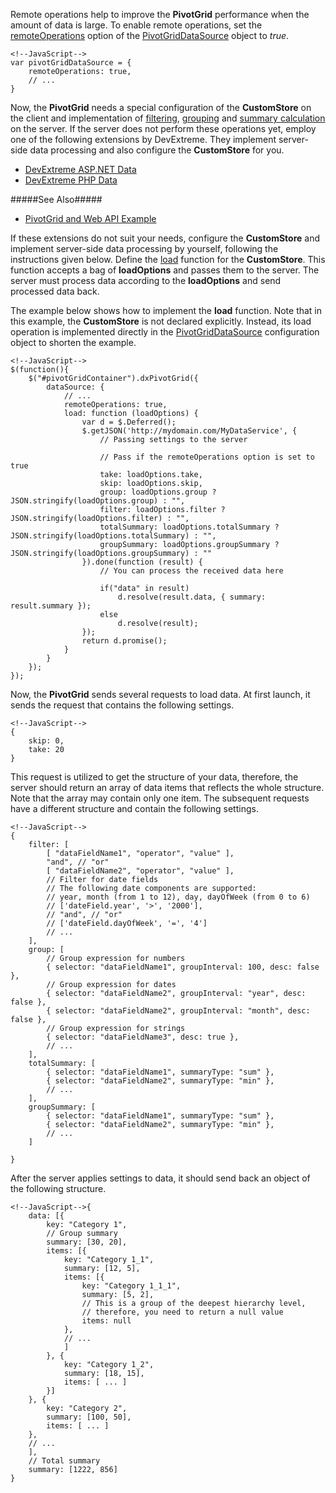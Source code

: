Remote operations help to improve the **PivotGrid** performance when the amount of data is large. To enable remote operations, set the [remoteOperations](/api-reference/30%20Data%20Layer/PivotGridDataSource/1%20Configuration/remoteOperations.md '/Documentation/ApiReference/Data_Layer/PivotGridDataSource/Configuration/#remoteOperations') option of the [PivotGridDataSource](/api-reference/30%20Data%20Layer/PivotGridDataSource '/Documentation/ApiReference/Data_Layer/PivotGridDataSource/') object to _true_. 

    <!--JavaScript-->
    var pivotGridDataSource = {
        remoteOperations: true,
        // ...
    }

Now, the **PivotGrid** needs a special configuration of the **CustomStore** on the client and implementation of [filtering](/concepts/05%20Widgets/PivotGrid/080%20Filtering '/Documentation/Guide/Widgets/PivotGrid/Filtering/'), [grouping](/concepts/05%20Widgets/PivotGrid/050%20Grouping '/Documentation/Guide/Widgets/PivotGrid/Grouping/') and [summary calculation](/concepts/05%20Widgets/PivotGrid/040%20Summaries '/Documentation/Guide/Widgets/PivotGrid/Summaries/') on the server. If the server does not perform these operations yet, employ one of the following extensions by DevExtreme. They implement server-side data processing and also configure the **CustomStore** for you. 

- [DevExtreme ASP.NET Data](https://github.com/DevExpress/DevExtreme.AspNet.Data)
- [DevExtreme PHP Data](https://github.com/DevExpress/DevExtreme-PHP-Data)

#####See Also#####
- [PivotGrid and Web API Example](https://github.com/DevExpress/devextreme-examples/tree/17_2/pivotgrid-webapi)

If these extensions do not suit your needs, configure the **CustomStore** and implement server-side data processing by yourself, following the instructions given below. Define the [load](/api-reference/30%20Data%20Layer/CustomStore/1%20Configuration/load.md '/Documentation/ApiReference/Data_Layer/CustomStore/Configuration/#load') function for the **CustomStore**. This function accepts a bag of **loadOptions** and passes them to the server. The server must process data according to the **loadOptions** and send processed data back. 

The example below shows how to implement the **load** function. Note that in this example, the **CustomStore** is not declared explicitly. Instead, its load operation is implemented directly in the [PivotGridDataSource](/api-reference/30%20Data%20Layer/PivotGridDataSource '/Documentation/ApiReference/Data_Layer/PivotGridDataSource/') configuration object to shorten the example.

    <!--JavaScript-->
    $(function(){
        $("#pivotGridContainer").dxPivotGrid({
            dataSource: {
                // ...
                remoteOperations: true,
                load: function (loadOptions) {
                    var d = $.Deferred();
                    $.getJSON('http://mydomain.com/MyDataService', {
                        // Passing settings to the server
                        
                        // Pass if the remoteOperations option is set to true
                        take: loadOptions.take,
                        skip: loadOptions.skip,
                        group: loadOptions.group ? JSON.stringify(loadOptions.group) : "",
                        filter: loadOptions.filter ? JSON.stringify(loadOptions.filter) : "",
                        totalSummary: loadOptions.totalSummary ? JSON.stringify(loadOptions.totalSummary) : "",
                        groupSummary: loadOptions.groupSummary ? JSON.stringify(loadOptions.groupSummary) : ""
                    }).done(function (result) {
                        // You can process the received data here

                        if("data" in result)
                            d.resolve(result.data, { summary: result.summary });
                        else
                            d.resolve(result);
                    });
                    return d.promise();
                }
            }
        });
    });

Now, the **PivotGrid** sends several requests to load data. At first launch, it sends the request that contains the following settings.

    <!--JavaScript-->
    {
        skip: 0,
        take: 20
    }

This request is utilized to get the structure of your data, therefore, the server should return an array of data items that reflects the whole structure. Note that the array may contain only one item. The subsequent requests have a different structure and contain the following settings. 

    <!--JavaScript-->
    {
        filter: [
            [ "dataFieldName1", "operator", "value" ],
            "and", // "or"
            [ "dataFieldName2", "operator", "value" ],
            // Filter for date fields
            // The following date components are supported:
            // year, month (from 1 to 12), day, dayOfWeek (from 0 to 6)
            // ['dateField.year', '>', '2000'],
            // "and", // "or"
            // ['dateField.dayOfWeek', '=', '4']
            // ...
        ],
        group: [
            // Group expression for numbers
            { selector: "dataFieldName1", groupInterval: 100, desc: false },
            // Group expression for dates
            { selector: "dataFieldName2", groupInterval: "year", desc: false },
            { selector: "dataFieldName2", groupInterval: "month", desc: false },
            // Group expression for strings
            { selector: "dataFieldName3", desc: true },
            // ...
        ],
        totalSummary: [
            { selector: "dataFieldName1", summaryType: "sum" }, 
            { selector: "dataFieldName2", summaryType: "min" },
            // ... 
        ],
        groupSummary: [
            { selector: "dataFieldName1", summaryType: "sum" }, 
            { selector: "dataFieldName2", summaryType: "min" },
            // ... 
        ]
        
    }

After the server applies settings to data, it should send back an object of the following structure.

    <!--JavaScript-->{
        data: [{
            key: "Category 1",
            // Group summary
            summary: [30, 20],
            items: [{
                key: "Category 1_1",
                summary: [12, 5],
                items: [{
                    key: "Category 1_1_1",
                    summary: [5, 2],
                    // This is a group of the deepest hierarchy level,
                    // therefore, you need to return a null value
                    items: null
                }, 
                // ...
                ]
            }, {
                key: "Category 1_2",
                summary: [18, 15],
                items: [ ... ]
            }]
        }, {
            key: "Category 2",
            summary: [100, 50],
            items: [ ... ]
        }, 
        // ...
        ],
        // Total summary
        summary: [1222, 856]
    }